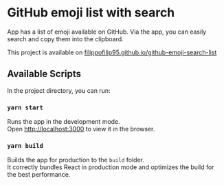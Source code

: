 # GitHub emoji list with search
App has a list of emoji available on GitHub. Via the app, you can easily search and copy them into the clipboard.

This project is available on [filippofilip95.github.io/github-emoji-search-list](https://filippofilip95.github.io/github-emoji-search-list/)
## Available Scripts

In the project directory, you can run:

### `yarn start`

Runs the app in the development mode.<br />
Open [http://localhost:3000](http://localhost:3000) to view it in the browser.

### `yarn build`

Builds the app for production to the `build` folder.<br />
It correctly bundles React in production mode and optimizes the build for the best performance.
